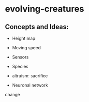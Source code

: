 # evolving-creatures

## Concepts and Ideas:

- Height map
- Moving speed
- Sensors
- Species
- altruism: sacrifice

- Neuronal network

change